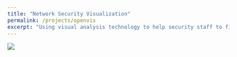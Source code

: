 ```yaml
---
title: "Network Security Visualization"
permalink: /projects/openvis
excerpt: "Using visual analysis technology to help security staff to find and understand the security events.<img src='/images/net_sec_vis.png' width='600px'>"
---
```

<img src='/images/net_sec_vis.png'>